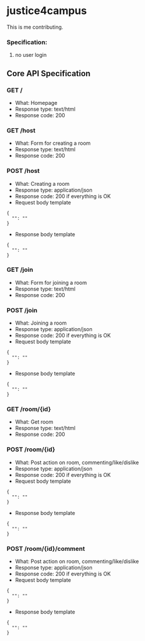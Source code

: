 # justice4campus  
This is me contributing.  


### Specification:
  1) no user login
  
  
## Core API Specification

### GET /

* What: Homepage
* Response type: text/html
* Response code: 200


### GET /host
* What: Form for creating a room
* Response type: text/html
* Response code: 200

### POST /host

* What: Creating a room
* Response type: application/json
* Response code: 200 if everything is OK
* Request body template

```
{
  "": ""
}
```

* Response body template

```
{
  "": ""
}
```
### GET /join
* What: Form for joining a room
* Response type: text/html
* Response code: 200

### POST /join

* What: Joining a room
* Response type: application/json
* Response code: 200 if everything is OK
* Request body template

```
{
  "": ""
}
```

* Response body template

```
{
  "": ""
}
```
### GET /room/{id}
* What: Get room
* Response type: text/html
* Response code: 200

### POST /room/{id}

* What: Post action on room, commenting/like/dislike
* Response type: application/json
* Response code: 200 if everything is OK
* Request body template

```
{
  "": ""
}
```

* Response body template

```
{
  "": ""
}
```
### POST /room/{id}/comment

* What: Post action on room, commenting/like/dislike
* Response type: application/json
* Response code: 200 if everything is OK
* Request body template

```
{
  "": ""
}
```

* Response body template

```
{
  "": ""
}
```

